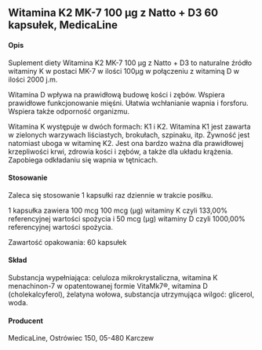 ## Witamina K2 MK-7 100 µg z Natto + D3 60 kapsułek, MedicaLine

#### Opis

Suplement diety Witamina K2 MK-7 100 µg z Natto + D3 to naturalne źródło witaminy K w postaci MK-7 w ilości 100µg w połączeniu z witaminą D w ilości 2000 j.m.

Witamina D wpływa na prawidłową budowę kości i zębów. Wspiera prawidłowe funkcjonowanie mięśni. Ułatwia wchłanianie wapnia i forsforu. Wspiera także odporność organizmu.

Witamina K występuje w dwóch formach: K1 i K2. Witamina K1 jest zawarta w zielonych warzywach liściastych, brokułach, szpinaku, itp. Żywność jest natomiast uboga w witaminę K2. Jest ona bardzo ważna dla prawidłowej krzepliwości krwi, zdrowia kości i zębów, a także dla układu krążenia. Zapobiega odkładaniu się wapnia w tętnicach.

#### Stosowanie

Zaleca się stosowanie 1 kapsułki raz dziennie w trakcie posiłku.  

1 kapsułka zawiera 100 mcg 100 mcg (µg) witaminy K czyli 133,00% referencyjnej wartości spożycia i 50 mcg (µg) witaminy D czyli 1000,00% referencyjnej wartości spożycia.

Zawartość opakowania: 60 kapsułek 

#### Skład

Substancja wypełniająca: celuloza mikrokrystaliczna, witamina K menachinon-7 w opatentowanej formie VitaMk7®, witamina D (cholekalcyferol), żelatyna wołowa, substancja utrzymująca wilgoć: glicerol, woda.

#### Producent
MedicaLine, Ostrówiec 150, 05-480 Karczew